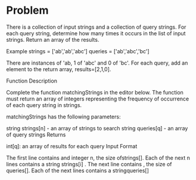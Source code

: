 # Problem

There is a collection of input strings and a collection of query strings. For each query string, determine how many times it occurs in the list of input strings. Return an array of the results.

Example
strings = ['ab','ab','abc']
queries = ['ab','abc','bc']

There are  instances of 'ab,  1 of 'abc' and  0 of 'bc'. For each query, add an element to the return array, results=[2,1,0].

Function Description

Complete the function matchingStrings in the editor below. The function must return an array of integers representing the frequency of occurrence of each query string in strings.

matchingStrings has the following parameters:

string strings[n] - an array of strings to search
string queries[q] - an array of query strings
Returns

int[q]: an array of results for each query
Input Format

The first line contains and integer n, the size ofstrings[].
Each of the next n lines contains a string strings[i] .
The next line contains , the size of queries[].
Each of the next  lines contains a stringqueries[]